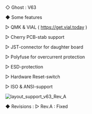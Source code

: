 ◇ Ghost : V63

◆ Some features

▷ QMK & VIAL ( https://get.vial.today )

▷ Cherry PCB-stab support

▷ JST-connector for daughter board

▷ Polyfuse for overcurrent protection

▷ ESD-protection

▷ Hardware Reset-switch

▷ ISO & ANSI-support

![layout_support_v63_Rev_A](https://user-images.githubusercontent.com/77598960/132285624-f4fcde2c-3c35-49cb-b107-0d5c5e6f0b96.jpg)

◆ Revisions : ▷ Rev.A : Fixed



